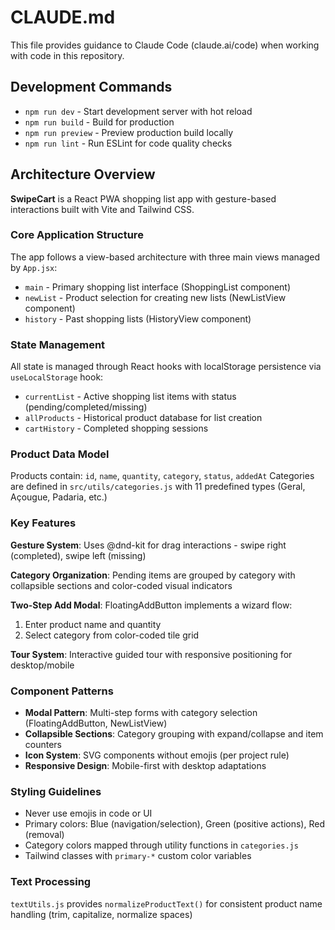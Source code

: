 # CLAUDE.md

This file provides guidance to Claude Code (claude.ai/code) when working with code in this repository.

## Development Commands

- `npm run dev` - Start development server with hot reload
- `npm run build` - Build for production  
- `npm run preview` - Preview production build locally
- `npm run lint` - Run ESLint for code quality checks

## Architecture Overview

**SwipeCart** is a React PWA shopping list app with gesture-based interactions built with Vite and Tailwind CSS.

### Core Application Structure

The app follows a view-based architecture with three main views managed by `App.jsx`:
- `main` - Primary shopping list interface (ShoppingList component)
- `newList` - Product selection for creating new lists (NewListView component) 
- `history` - Past shopping lists (HistoryView component)

### State Management

All state is managed through React hooks with localStorage persistence via `useLocalStorage` hook:
- `currentList` - Active shopping list items with status (pending/completed/missing)
- `allProducts` - Historical product database for list creation
- `cartHistory` - Completed shopping sessions

### Product Data Model

Products contain: `id`, `name`, `quantity`, `category`, `status`, `addedAt`
Categories are defined in `src/utils/categories.js` with 11 predefined types (Geral, Açougue, Padaria, etc.)

### Key Features

**Gesture System**: Uses @dnd-kit for drag interactions - swipe right (completed), swipe left (missing)

**Category Organization**: Pending items are grouped by category with collapsible sections and color-coded visual indicators

**Two-Step Add Modal**: FloatingAddButton implements a wizard flow:
1. Enter product name and quantity
2. Select category from color-coded tile grid

**Tour System**: Interactive guided tour with responsive positioning for desktop/mobile

### Component Patterns

- **Modal Pattern**: Multi-step forms with category selection (FloatingAddButton, NewListView)
- **Collapsible Sections**: Category grouping with expand/collapse and item counters
- **Icon System**: SVG components without emojis (per project rule)
- **Responsive Design**: Mobile-first with desktop adaptations

### Styling Guidelines

- Never use emojis in code or UI
- Primary colors: Blue (navigation/selection), Green (positive actions), Red (removal)
- Category colors mapped through utility functions in `categories.js`
- Tailwind classes with `primary-*` custom color variables

### Text Processing

`textUtils.js` provides `normalizeProductText()` for consistent product name handling (trim, capitalize, normalize spaces)